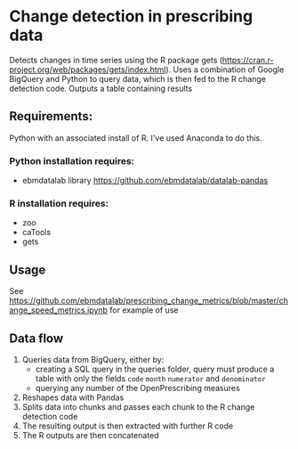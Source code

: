 # Change detection in prescribing data

Detects changes in time series using the R package gets (https://cran.r-project.org/web/packages/gets/index.html). Uses a combination of Google BigQuery and Python to query data, which is then fed to the R change detection code. Outputs a table containing results 

## Requirements:

Python with an associated install of R. I've used Anaconda to do this.

### Python installation requires:
- ebmdatalab library https://github.com/ebmdatalab/datalab-pandas

### R installation requires:
- zoo
- caTools
- gets

## Usage
 See https://github.com/ebmdatalab/prescribing_change_metrics/blob/master/change_speed_metrics.ipynb for example of use

## Data flow
1. Queries data from BigQuery, either by:
    - creating a SQL query in the queries folder, query must produce a table with only the fields `code` `month` `numerator` and `denominator`
    - querying any number of the OpenPrescribing measures
2. Reshapes data with Pandas
3. Splits data into chunks and passes each chunk to the R change detection code
4. The resulting output is then extracted with further R code
5. The R outputs are then concatenated
